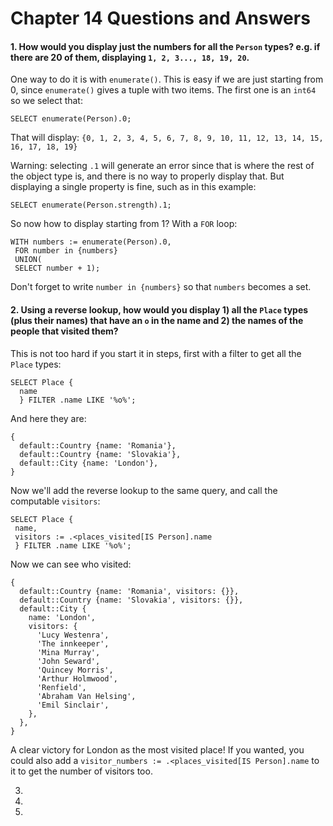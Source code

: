 # Chapter 14 Questions and Answers

#### 1. How would you display just the numbers for all the `Person` types? e.g. if there are 20 of them, displaying `1, 2, 3..., 18, 19, 20`.

One way to do it is with `enumerate()`. This is easy if we are just starting from 0, since `enumerate()` gives a tuple with two items. The first one is an `int64` so we select that:

```
SELECT enumerate(Person).0;
```

That will display: `{0, 1, 2, 3, 4, 5, 6, 7, 8, 9, 10, 11, 12, 13, 14, 15, 16, 17, 18, 19}`

Warning: selecting `.1` will generate an error since that is where the rest of the object type is, and there is no way to properly display that. But displaying a single property is fine, such as in this example:

```
SELECT enumerate(Person.strength).1;
```

So now how to display starting from 1? With a `FOR` loop:

```
WITH numbers := enumerate(Person).0,
 FOR number in {numbers}
 UNION(
 SELECT number + 1);
```

Don't forget to write `number in {numbers}` so that `numbers` becomes a set.

#### 2. Using a reverse lookup, how would you display 1) all the `Place` types (plus their names) that have an `o` in the name and 2) the names of the people that visited them?

This is not too hard if you start it in steps, first with a filter to get all the `Place` types:

```
SELECT Place {
  name
  } FILTER .name LIKE '%o%';
```

And here they are:

```
{
  default::Country {name: 'Romania'},
  default::Country {name: 'Slovakia'},
  default::City {name: 'London'},
}
```

Now we'll add the reverse lookup to the same query, and call the computable `visitors`:

```
SELECT Place {
 name,
 visitors := .<places_visited[IS Person].name
 } FILTER .name LIKE '%o%';
```

Now we can see who visited:

```
{
  default::Country {name: 'Romania', visitors: {}},
  default::Country {name: 'Slovakia', visitors: {}},
  default::City {
    name: 'London',
    visitors: {
      'Lucy Westenra',
      'The innkeeper',
      'Mina Murray',
      'John Seward',
      'Quincey Morris',
      'Arthur Holmwood',
      'Renfield',
      'Abraham Van Helsing',
      'Emil Sinclair',
    },
  },
}
```

A clear victory for London as the most visited place! If you wanted, you could also add a `visitor_numbers := .<places_visited[IS Person].name` to it to get the number of visitors too.

3.

4.

5.
